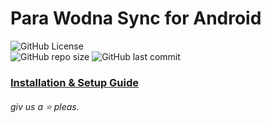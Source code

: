 # Para Wodna Sync for Android

![GitHub License](https://img.shields.io/github/license/PW-Sync/pwsync-android)
<br>
![GitHub repo size](https://img.shields.io/github/repo-size/PW-Sync/pwsync-android)
![GitHub last commit](https://img.shields.io/github/last-commit/PW-Sync/pwsync-android)

### [Installation & Setup Guide](https://pw-sync.github.io/guides/android.html)

###### giv us a ⭐️ pleas.
